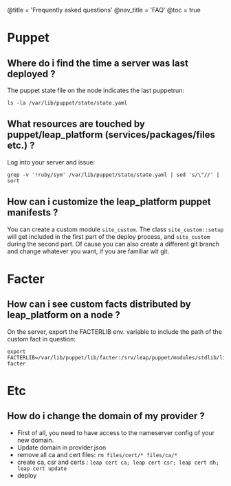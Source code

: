 @title = 'Frequently asked questions'
@nav_title = 'FAQ'
@toc = true

Puppet
======

Where do i find the time a server was last deployed ?
-----------------------------------------------------

The puppet state file on the node indicates the last puppetrun:

    ls -la /var/lib/puppet/state/state.yaml

What resources are touched by puppet/leap_platform (services/packages/files etc.) ?
-----------------------------------------------------------------------------------

Log into your server and issue:

    grep -v '!ruby/sym' /var/lib/puppet/state/state.yaml | sed 's/\"//' | sort


How can i customize the leap_platform puppet manifests ?
--------------------------------------------------------

You can create a custom module `site_custom`.  The class `site_custom::setup` will get
included in the first part of the deploy process, and `site_custom` during the second part. 
Of cause you can also create a different git branch and change whatever you want, if you are
familiar wit git.

Facter
======

How can i see custom facts distributed by leap_platform on a node ?
-------------------------------------------------------------------

On the server, export the FACTERLIB env. variable to include the path of the custom fact in question:

    export FACTERLIB=/var/lib/puppet/lib/facter:/srv/leap/puppet/modules/stdlib/lib/facter/
    facter    


Etc
===

How do i change the domain of my provider ?
-------------------------------------------

* First of all, you need to have access to the nameserver config of your new domain.
* Update domain in provider.json
* remove all ca and cert files: `rm files/cert/* files/ca/*`
* create ca, csr and certs : `leap cert ca; leap cert csr; leap cert dh; leap cert update`
* deploy
